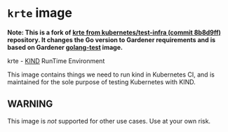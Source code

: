# `krte` image

**Note: This is a fork of [krte from kubernetes/test-infra (commit 8b8d9ff)](https://github.com/kubernetes/test-infra/tree/8b8d9ff4819af95d51b02160a2f99c74459f22d7/images/krte) repository.
It changes the Go version to Gardener requirements and is based on Gardener [golang-test](https://github.com/gardener/gardener/tree/master/hack/tools/image) image.**

krte - [KIND](https://sigs.k8s.io/kind) RunTime Environment

This image contains things we need to run kind in Kubernetes CI, and
is maintained for the sole purpose of testing Kubernetes with KIND.



## WARNING

This image is _not_ supported for other use cases. Use at your own risk.
